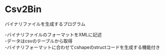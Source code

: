 # Csv2Bin

バイナリファイルを生成するプログラム

-バイナリファイルのフォーマットをXMLに記述<br>
-データはcsvのテーブルから取得<br>
-バイナリフォーマットに合わせてcshapeのstructコードを生成する機能付き<br>
